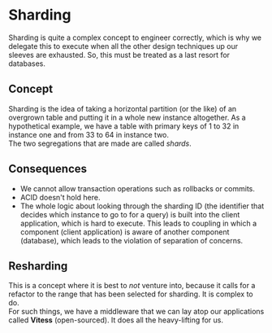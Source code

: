 # Sharding

Sharding is quite a complex concept to engineer correctly, which is why we delegate this to execute when all the other design techniques up our sleeves are exhausted. So, this must be treated as a last resort for databases.


## Concept

Sharding is the idea of taking a horizontal partition (or the like) of an overgrown table and putting it in a whole new instance altogether. As a hypothetical example, we have a table with primary keys of 1 to 32 in instance one and from 33 to 64 in instance two. <br />
The two segregations that are made are called *shards*.


## Consequences

- We cannot allow transaction operations such as rollbacks or commits.
- ACID doesn't hold here.
- The whole logic about looking through the sharding ID (the identifier that decides which instance to go to for a query) is built into the client application, which is hard to execute. This leads to coupling in which a component (client application) is aware of another component (database), which leads to the violation of separation of concerns.


## Resharding

This is a concept where it is best to *not* venture into, because it calls for a refactor to the range that has been selected for sharding. It is complex to do. <br />
For such things, we have a middleware that we can lay atop our applications called **Vitess** (open-sourced). It does all the heavy-lifting for us.